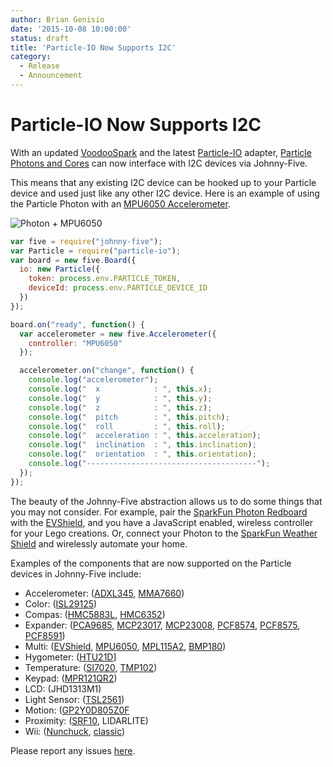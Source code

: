 ```yaml
---
author: Brian Genisio
date: '2015-10-08 10:00:00'
status: draft
title: 'Particle-IO Now Supports I2C'
category:
  - Release
  - Announcement
---
```



# Particle-IO Now Supports I2C

With an updated [VoodooSpark](https://github.com/voodootikigod/voodoospark/blob/master/firmware/voodoospark.cpp) and the latest [Particle-IO](https://github.com/rwaldron/particle-io) adapter, [Particle Photons and Cores](https://www.particle.io/) can now interface with I2C devices via Johnny-Five.

This means that any existing I2C device can be hooked up to your Particle device and used just like any other I2C device. Here is an example of using the Particle Photon with an [MPU6050 Accelerometer](http://johnny-five.io/examples/accelerometer-mpu6050/).

![Photon + MPU6050](http://i.imgur.com/9qTCuLr.png)

```javascript
var five = require("johnny-five");
var Particle = require("particle-io");
var board = new five.Board({
  io: new Particle({
    token: process.env.PARTICLE_TOKEN,
    deviceId: process.env.PARTICLE_DEVICE_ID
  }) 
});

board.on("ready", function() {
  var accelerometer = new five.Accelerometer({
    controller: "MPU6050"
  });

  accelerometer.on("change", function() {
    console.log("accelerometer");
    console.log("  x            : ", this.x);
    console.log("  y            : ", this.y);
    console.log("  z            : ", this.z);
    console.log("  pitch        : ", this.pitch);
    console.log("  roll         : ", this.roll);
    console.log("  acceleration : ", this.acceleration);
    console.log("  inclination  : ", this.inclination);
    console.log("  orientation  : ", this.orientation);
    console.log("--------------------------------------");
  });
});
```

The beauty of the Johnny-Five abstraction allows us to do some things that you may not consider.  For example, pair the [SparkFun Photon Redboard](https://www.sparkfun.com/products/13321) with the [EVShield](http://www.mindsensors.com/arduino/16-evshield-for-arduino-duemilanove-or-uno), and you have a JavaScript enabled, wireless controller for your Lego creations.  Or, connect your Photon to the [SparkFun Weather Shield](https://www.sparkfun.com/products/13630) and wirelessly automate your home.

Examples of the components that are now supported on the Particle devices in Johnny-Five include:
- Accelerometer: ([ADXL345](http://johnny-five.io/examples/accelerometer-adxl345/), [MMA7660](http://johnny-five.io/examples/grove-accelerometer-mma7660-edison/))
- Color: ([ISL29125](http://johnny-five.io/examples/color-ISL29125/))
- Compas: ([HMC5883L](http://johnny-five.io/examples/compass-hmc5883l/), [HMC6352](http://johnny-five.io/examples/compass-hmc6352/))
- Expander: ([PCA9685](http://johnny-five.io/examples/expander-PCA9685/), [MCP23017](http://johnny-five.io/examples/expander-MCP23017/), [MCP23008](http://johnny-five.io/examples/expander-MCP23008/), [PCF8574](http://johnny-five.io/examples/expander-PCF8574/), [PCF8575](http://johnny-five.io/examples/expander-PCF8575/), [PCF8591](http://johnny-five.io/examples/expander-PCF8591/))
- Multi: ([EVShield](http://johnny-five.io/examples/color-EVS_EV3/), [MPU6050](http://johnny-five.io/examples/imu-mpu6050/), [MPL115A2](http://johnny-five.io/examples/multi-mpl115a2/), [BMP180](http://johnny-five.io/examples/multi-bmp180/))
- Hygometer: ([HTU21D](http://johnny-five.io/examples/multi-htu21d/)]
- Temperature: ([SI7020](http://johnny-five.io/examples/temperature-SI7020/), [TMP102](http://johnny-five.io/examples/temperature-tmp102/))
- Keypad: ([MPR121QR2](http://johnny-five.io/examples/keypad-MPR121QR2/))
- LCD: (JHD1313M1)
- Light Sensor: ([TSL2561](http://johnny-five.io/examples/grove-light-sensor-edison/))
- Motion: ([GP2Y0D805Z0F](http://johnny-five.io/examples/motion-gp2y0d805z0f/)
- Proximity: ([SRF10](http://johnny-five.io/examples/proximity-srf10/), LIDARLITE)
- Wii: ([Nunchuck](http://johnny-five.io/examples/nunchuk/), [classic](http://johnny-five.io/examples/classic-controller/))



Please report any issues [here](https://github.com/rwaldron/particle-io/issues).
